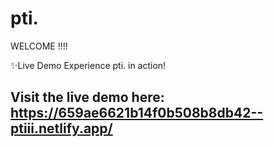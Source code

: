 
# pti. ️

WELCOME !!!!

✨Live Demo
Experience pti. in action! 
## Visit the live demo here: https://659ae6621b14f0b508b8db42--ptiii.netlify.app/

